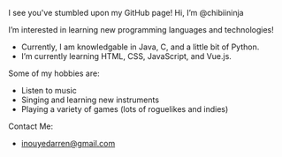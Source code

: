 I see you've stumbled upon my GitHub page! Hi, I’m @chibiininja

I’m interested in learning new programming languages and technologies! 
- Currently, I am knowledgable in Java, C, and a little bit of Python.
- I’m currently learning HTML, CSS, JavaScript, and Vue.js.

Some of my hobbies are:
- Listen to music
- Singing and learning new instruments
- Playing a variety of games (lots of roguelikes and indies)

Contact Me:
- inouyedarren@gmail.com

<!---
chibiininja/chibiininja is a ✨ special ✨ repository because its `README.md` (this file) appears on your GitHub profile.
You can click the Preview link to take a look at your changes.
--->
